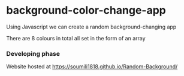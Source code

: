 # background-color-change-app

Using Javascript we can create a random background-changing app

There are 8 colours in total all set in the form of an array
### Developing phase

Website hosted at https://soumili1818.github.io/Random-Background/
